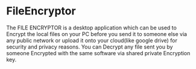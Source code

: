 # FileEncryptor

The FILE ENCRYPTOR is a desktop application which can be used to Encrypt the local files on your PC before you send it to someone else via any public network or upload it onto your cloud(like google drive) for security and privacy reasons. You can Decrypt any file sent you by someone Encrypted with the same software via shared private Encryption key.
